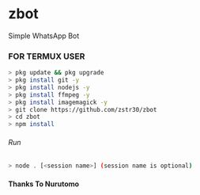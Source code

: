 # zbot
Simple WhatsApp Bot

### FOR TERMUX USER
```bash
> pkg update && pkg upgrade
> pkg install git -y
> pkg install nodejs -y
> pkg install ffmpeg -y
> pkg install imagemagick -y
> git clone https://github.com/zstr30/zbot
> cd zbot
> npm install
```
###### Run
```bash
> node . [<session name>] (session name is optional)
```





#### Thanks To Nurutomo









